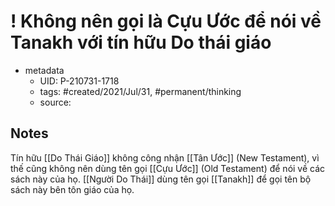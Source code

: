 # ! Không nên gọi là Cựu Ước để nói về Tanakh với tín hữu Do thái giáo

- metadata
	- UID: P-210731-1718
	- tags: #created/2021/Jul/31, #permanent/thinking  
	- source: 

## Notes
Tín hữu [[Do Thái Giáo]] không công nhận [[Tân Ước]] (New Testament), vì thế cũng không nên dùng tên gọi [[Cựu Ước]] (Old Testament) để nói về các sách này của họ. [[Người Do Thái]] dùng tên gọi [[Tanakh]] để gọi tên bộ sách này bên tôn giáo của họ.

